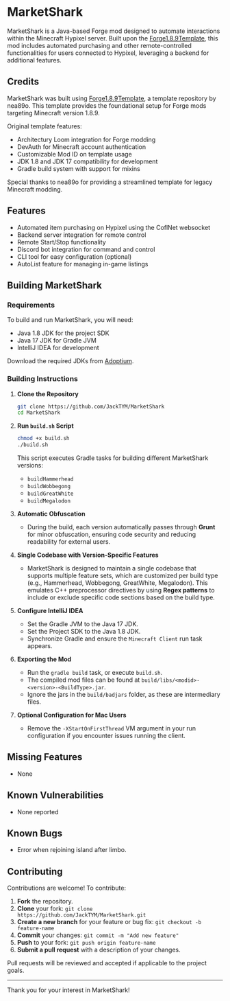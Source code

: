 # MarketShark

MarketShark is a Java-based Forge mod designed to automate interactions within the Minecraft Hypixel server. Built upon the [Forge1.8.9Template](https://github.com/nea89o/Forge1.8.9Template), this mod includes automated purchasing and other remote-controlled functionalities for users connected to Hypixel, leveraging a backend for additional features.

## Credits

MarketShark was built using [Forge1.8.9Template](https://github.com/nea89o/Forge1.8.9Template), a template repository by nea89o. This template provides the foundational setup for Forge mods targeting Minecraft version 1.8.9. 

Original template features:
- Architectury Loom integration for Forge modding
- DevAuth for Minecraft account authentication
- Customizable Mod ID on template usage
- JDK 1.8 and JDK 17 compatibility for development
- Gradle build system with support for mixins

Special thanks to nea89o for providing a streamlined template for legacy Minecraft modding.

## Features

- Automated item purchasing on Hypixel using the CoflNet websocket
- Backend server integration for remote control
- Remote Start/Stop functionality
- Discord bot integration for command and control
- CLI tool for easy configuration (optional)
- AutoList feature for managing in-game listings

## Building MarketShark

### Requirements

To build and run MarketShark, you will need:
- Java 1.8 JDK for the project SDK
- Java 17 JDK for Gradle JVM
- IntelliJ IDEA for development

Download the required JDKs from [Adoptium](https://adoptium.net/temurin/releases).

### Building Instructions

1. **Clone the Repository**
   ```bash
   git clone https://github.com/JackTYM/MarketShark
   cd MarketShark
   ```

2. **Run `build.sh` Script**
   ```bash
   chmod +x build.sh
   ./build.sh
   ```
   This script executes Gradle tasks for building different MarketShark versions:
   - `buildHammerhead`
   - `buildWobbegong`
   - `buildGreatWhite`
   - `buildMegalodon`

3. **Automatic Obfuscation**
   - During the build, each version automatically passes through **Grunt** for minor obfuscation, ensuring code security and reducing readability for external users.

4. **Single Codebase with Version-Specific Features**
   - MarketShark is designed to maintain a single codebase that supports multiple feature sets, which are customized per build type (e.g., Hammerhead, Wobbegong, GreatWhite, Megalodon). This emulates C++ preprocessor directives by using **Regex patterns** to include or exclude specific code sections based on the build type.

5. **Configure IntelliJ IDEA**
   - Set the Gradle JVM to the Java 17 JDK.
   - Set the Project SDK to the Java 1.8 JDK.
   - Synchronize Gradle and ensure the `Minecraft Client` run task appears.

6. **Exporting the Mod**
   - Run the `gradle build` task, or execute `build.sh`.
   - The compiled mod files can be found at `build/libs/<modid>-<version>-<BuildType>.jar`.
   - Ignore the jars in the `build/badjars` folder, as these are intermediary files.

7. **Optional Configuration for Mac Users**
   - Remove the `-XStartOnFirstThread` VM argument in your run configuration if you encounter issues running the client.

## Missing Features

- None

## Known Vulnerabilities

- None reported

## Known Bugs

- Error when rejoining island after limbo.

## Contributing

Contributions are welcome! To contribute:

1. **Fork** the repository.
2. **Clone** your fork: `git clone https://github.com/JackTYM/MarketShark.git`
3. **Create a new branch** for your feature or bug fix: `git checkout -b feature-name`
4. **Commit** your changes: `git commit -m "Add new feature"`
5. **Push** to your fork: `git push origin feature-name`
6. **Submit a pull request** with a description of your changes.

Pull requests will be reviewed and accepted if applicable to the project goals.

---

Thank you for your interest in MarketShark!
